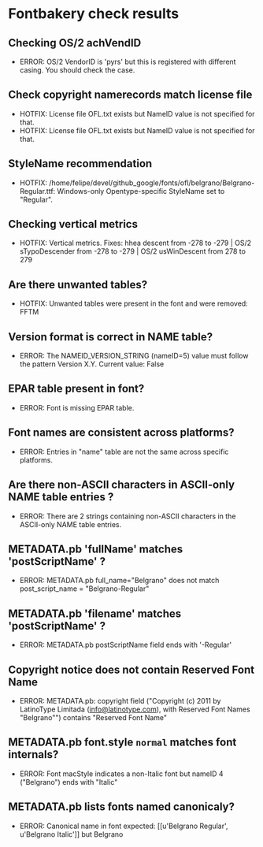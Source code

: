 # Fontbakery check results
## Checking OS/2 achVendID
* ERROR: OS/2 VendorID is 'pyrs' but this is registered with different casing. You should check the case.

## Check copyright namerecords match license file
* HOTFIX: License file OFL.txt exists but NameID value is not specified for that.
* HOTFIX: License file OFL.txt exists but NameID value is not specified for that.

## StyleName recommendation
* HOTFIX: /home/felipe/devel/github_google/fonts/ofl/belgrano/Belgrano-Regular.ttf: Windows-only Opentype-specific StyleName set to "Regular".

## Checking vertical metrics
* HOTFIX: Vertical metrics. Fixes: hhea descent from -278 to -279 | OS/2 sTypoDescender from -278 to -279 | OS/2 usWinDescent from 278 to 279

## Are there unwanted tables?
* HOTFIX: Unwanted tables were present in the font and were removed: FFTM

## Version format is correct in NAME table?
* ERROR: The NAMEID_VERSION_STRING (nameID=5) value must follow the pattern Version X.Y. Current value: False

## EPAR table present in font?
* ERROR: Font is missing EPAR table.

## Font names are consistent across platforms?
* ERROR: Entries in "name" table are not the same across specific platforms.

## Are there non-ASCII characters in ASCII-only NAME table entries ?
* ERROR: There are 2 strings containing non-ASCII characters in the ASCII-only NAME table entries.

## METADATA.pb 'fullName' matches 'postScriptName' ?
* ERROR: METADATA.pb full_name="Belgrano" does not match post_script_name = "Belgrano-Regular"

## METADATA.pb 'filename' matches 'postScriptName' ?
* ERROR: METADATA.pb postScriptName field ends with '-Regular'

## Copyright notice does not contain Reserved Font Name
* ERROR: METADATA.pb: copyright field ("Copyright (c) 2011 by LatinoType Limitada (info@latinotype.com), with Reserved Font Names "Belgrano"") contains "Reserved Font Name"

## METADATA.pb font.style `normal` matches font internals?
* ERROR: Font macStyle indicates a non-Italic font but nameID 4 ("Belgrano") ends with "Italic"

## METADATA.pb lists fonts named canonicaly?
* ERROR: Canonical name in font expected: [[u'Belgrano Regular', u'Belgrano Italic']] but Belgrano

